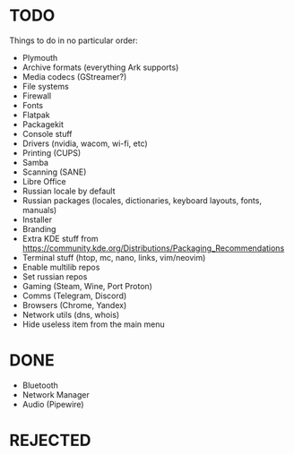 # TODO

Things to do in no particular order:

- Plymouth
- Archive formats (everything Ark supports)
- Media codecs (GStreamer?)
- File systems
- Firewall
- Fonts
- Flatpak
- Packagekit
- Console stuff
- Drivers (nvidia, wacom, wi-fi, etc)
- Printing (CUPS)
- Samba
- Scanning (SANE)
- Libre Office
- Russian locale by default
- Russian packages (locales, dictionaries, keyboard layouts, fonts, manuals)
- Installer
- Branding
- Extra KDE stuff from https://community.kde.org/Distributions/Packaging_Recommendations
- Terminal stuff (htop, mc, nano, links, vim/neovim)
- Enable multilib repos
- Set russian repos
- Gaming (Steam, Wine, Port Proton)
- Comms (Telegram, Discord)
- Browsers (Chrome, Yandex)
- Network utils (dns, whois)
- Hide useless item from the main menu

# DONE

- Bluetooth
- Network Manager
- Audio (Pipewire)

# REJECTED
